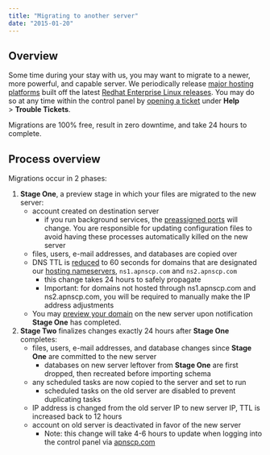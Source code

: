 ```yaml
---
title: "Migrating to another server"
date: "2015-01-20"
---
```


## Overview

Some time during your stay with us, you may want to migrate to a newer, more powerful, and capable server. We periodically release [major hosting platforms](https://kb.apnscp.com/platform/determining-platform-version/) built off the latest [Redhat Enterprise Linux releases](http://en.wikipedia.org/wiki/Red_Hat_Enterprise_Linux). You may do so at any time within the control panel by [opening a ticket](https://kb.apnscp.com/control-panel/logging-into-the-control-panel/) under **Help** > **Trouble Tickets**.

Migrations are 100% free, result in zero downtime, and take 24 hours to complete.

## Process overview

Migrations occur in 2 phases:

1. **Stage One**, a preview stage in which your files are migrated to the new server:
    - account created on destination server
        - if you run background services, the [preassigned ports](https://kb.apnscp.com/terminal/listening-ports/) will change. You are responsible for updating configuration files to avoid having these processes automatically killed on the new server
    - files, users, e-mail addresses, and databases are copied over
    - DNS TTL is [reduced](https://kb.apnscp.com/dns/reducing-dns-propagation-time/) to 60 seconds for domains that are designated our [hosting nameservers](https://kb.apnscp.com/dns/nameserver-settings/), `ns1.apnscp.com` and `ns2.apnscp.com`
        - this change takes 24 hours to safely propagate
        - Important: for domains not hosted through ns1.apnscp.com and ns2.apnscp.com, you will be required to manually make the IP address adjustments
    - You may [preview your domain](https://kb.apnscp.com/dns/previewing-your-domain/) on the new server upon notification **Stage One** has completed.
2. **Stage Two** finalizes changes exactly 24 hours after **Stage One** completes:
    - files, users, e-mail addresses, and database changes since **Stage One** are committed to the new server
        - databases on new server leftover from **Stage One** are first dropped, then recreated before importing schema
    - any scheduled tasks are now copied to the server and set to run
        - scheduled tasks on the old server are disabled to prevent duplicating tasks
    - IP address is changed from the old server IP to new server IP, TTL is increased back to 12 hours
    - account on old server is deactivated in favor of the new server
        - Note: this change will take 4-6 hours to update when logging into the control panel via [apnscp.com](https://apnscp.com/cp-login)
